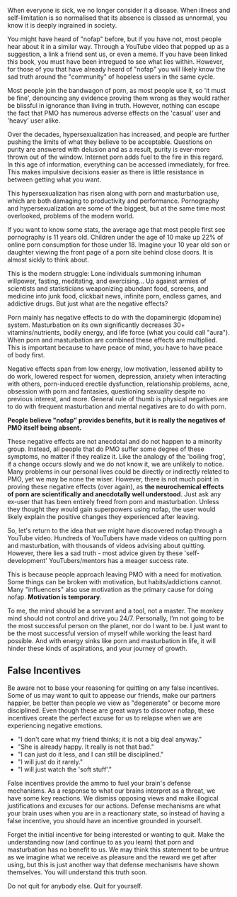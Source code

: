 When everyone is sick, we no longer consider it a disease. When illness and self-limitation is so normalised that its absence is classed as unnormal, you know it is deeply ingrained in society.

You might have heard of "nofap" before, but if you have not, most people hear about it in a similar way. Through a YouTube video that popped up as a suggestion, a link a friend sent us, or even a meme. If you have been linked this book, you must have been intregued to see what lies within. However, for those of you that have already heard of "nofap" you will likely know the sad truth around the "community" of hopeless users in the same cycle.

Most people join the bandwagon of porn, as most people use it, so 'it must be fine', denouncing any evidence proving them wrong as they would rather be blissful in ignorance than living in truth. However, nothing can escape the fact that PMO has numerous adverse effects on the 'casual' user and 'heavy' user alike.

Over the decades, hypersexualization has increased, and people are further pushing the limits of what they believe to be acceptable. Questions on purity are answered with delusion and as a result, purity is ever-more thrown out of the window. Internet porn adds fuel to the fire in this regard. In this age of information, everything can be accessed immediately, for free. This makes impulsive decisions easier as there is little resistance in between getting what you want.

This hypersexualization has risen along with porn and masturbation use, which are both damaging to productivity and performance. Pornography and hypersexualization are some of the biggest, but at the same time most overlooked, problems of the modern world.

If you want to know some stats, the average age that most people first see pornography is 11 years old. Children under the age of 10 make up 22% of online porn consumption for those under 18. Imagine your 10 year old son or daughter viewing the front page of a porn site behind close doors. It is almost sickly to think about.

This is the modern struggle: Lone individuals summoning inhuman willpower, fasting, meditating, and exercising... Up against armies of scientists and statisticians weaponizing abundant food, screens, and medicine into junk food, clickbait news, infinite porn, endless games, and addictive drugs. But just what are the negative effects?

Porn mainly has negative effects to do with the dopaminergic (dopamine) system. Masturbation on its own significantly decreases 30+ vitamins/nutrients, bodily energy, and life force (what you could call "aura"). When porn and masturbation are combined these effects are multiplied. This is important because to have peace of mind, you have to have peace of body first.

Negative effects span from low energy, low motivation, lessened ability to do work, lowered respect for women, depression, anxiety when interacting with others, porn-induced erectile dysfunction, relationship problems, acne, obsession with porn and fantasies, questioning sexuality despite no previous interest, and more. General rule of thumb is physical negatives are to do with frequent masturbation and mental negatives are to do with porn.

**People believe "nofap" provides benefits, but it is really the negatives of PMO itself being absent.**

These negative effects are not anecdotal and do not happen to a minority group. Instead, all people that do PMO suffer some degree of these symptoms, no matter if they realize it. Like the analogy of the 'boiling frog', if a change occurs slowly and we do not know it, we are unlikely to notice. Many problems in our personal lives could be directly or indirectly related to PMO, yet we may be none the wiser. However, there is not much point in proving these negative effects (over again), as **the neurochemical effects of porn are scientifically and anecdotally well understood**. Just ask any ex-user that has been entirely freed from porn and masturbation. Unless they thought they would gain superpowers using nofap, the user would likely explain the positive changes they experienced after leaving.

So, let's return to the idea that we might have discovered nofap through a YouTube video. Hundreds of YouTubers have made videos on quitting porn and masturbation, with thousands of videos advising about quitting. However, there lies a sad truth - most advice given by these 'self-development' YouTubers/mentors has a meager success rate.

This is because people approach leaving PMO with a need for motivation. Some things can be broken with motivation, but habits/addictions cannot. Many "influencers" also use motivation as the primary cause for doing nofap. **Motivation is temporary**.

To me, the mind should be a servant and a tool, not a master. The monkey mind should not control and drive you 24/7. Personally, I’m not going to be the most successful person on the planet, nor do I want to be. I just want to be the most successful version of myself while working the least hard possible. And with energy sinks like porn and masturbation in life, it will hinder these kinds of aspirations, and your journey of growth.

## False Incentives

Be aware not to base your reasoning for quitting on any false incentives. Some of us may want to quit to appease our friends, make our partners happier, be better than people we view as "degenerate" or become more disciplined. Even though these are great ways to discover nofap, these incentives create the perfect excuse for us to relapse when we are experiencing negative emotions.

- "I don't care what my friend thinks; it is not a big deal anyway."
- "She is already happy. It really is not that bad."
- "I can just do it less, and I can still be disciplined."
- "I will just do it rarely."
- "I will just watch the 'soft stuff'."

False incentives provide the ammo to fuel your brain's defense mechanisms. As a response to what our brains interpret as a threat, we have some key reactions. We dismiss opposing views and make illogical justifications and excuses for our actions. Defense mechanisms are what your brain uses when you are in a reactionary state, so instead of having a false incentive, you should have an incentive grounded in yourself.

Forget the initial incentive for being interested or wanting to quit. Make the understanding now (and continue to as you learn) that porn and masturbation has no benefit to us. We may think this statement to be untrue as we imagine what we receive as pleasure and the reward we get after using, but this is just another way that defense mechanisms have shown themselves. You will understand this truth soon.

Do not quit for anybody else. Quit for yourself.